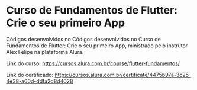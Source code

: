 # Curso de Fundamentos de Flutter: Crie o seu primeiro App

Códigos desenvolvidos no Códigos desenvolvidos no Curso de Fundamentos de Flutter: Crie o seu primeiro App, ministrado pelo instrutor Alex Felipe na plataforma Alura. 

Link do curso: https://cursos.alura.com.br/course/flutter-fundamentos/

Link do certificado: https://cursos.alura.com.br/certificate/4475b97a-3c25-4e38-a60d-ddfa2d8d4028
